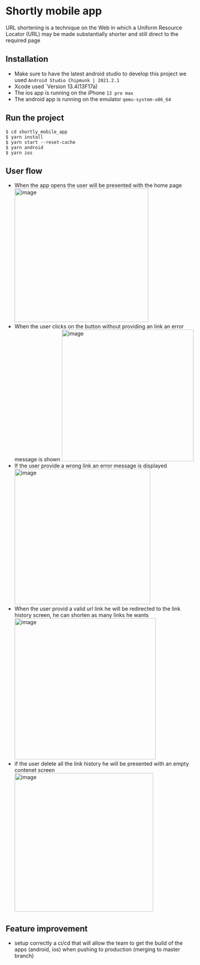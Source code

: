 # Shortly mobile app

URL shortening is a technique on the Web in which a Uniform Resource Locator (URL) may be made substantially shorter and still direct to the required page

## Installation

- Make sure to have the latest android studio to develop this project we used `Android Studio Chipmunk | 2021.2.1`
- Xcode used `Version 13.4(13F17a)
- The ios app is running on the iPhone `13 pro max`
- The android app is running on the emulator `qemu-system-x86_64`

## Run the project

```
$ cd shortly_mobile_app
$ yarn install
$ yarn start --reset-cache
$ yarn android
$ yarn ios
```

## User flow

- When the app opens the user will be presented with the home page
  <img width="357" alt="image" src="https://user-images.githubusercontent.com/46047244/171057633-eff56727-2024-4766-be26-f65572a9b0ed.png">
- When the user clicks on the button without providing an link an error message is shown
  <img width="352" alt="image" src="https://user-images.githubusercontent.com/46047244/171057728-74068eae-2c12-4e5c-87f1-e7a8177c23c8.png">
- If the user provide a wrong link an error message is displayed
  <img width="362" alt="image" src="https://user-images.githubusercontent.com/46047244/171057808-6b98391c-ef90-44bb-b3e5-4531a2b02bf2.png">
- When the user provid a valid url link he will be redirected to the link history screen, he can shorten as many links he wants
  <img width="377" alt="image" src="https://user-images.githubusercontent.com/46047244/171058014-1d39bd0e-3aad-4a70-8ea3-a59b0b6bd4a9.png">
- if the user delete all the link history he will be presented with an empty contenet screen
  <img width="370" alt="image" src="https://user-images.githubusercontent.com/46047244/171058081-ededd394-f8c4-4ac3-86ef-f8c10a674d5b.png">

## Feature improvement

- setup correctly a ci/cd that will allow the team to get the build of the apps (android, ios) when pushing to production (merging to master branch)
